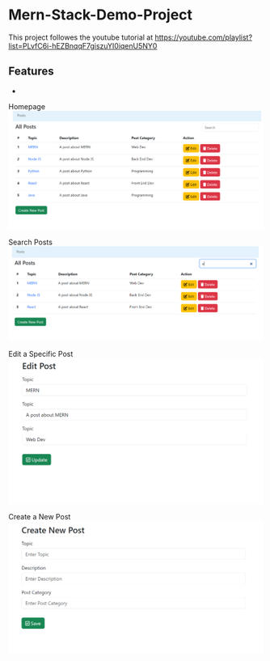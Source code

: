 # Mern-Stack-Demo-Project

This project followes the youtube tutorial at <https://youtube.com/playlist?list=PLvfC6i-hEZBnqqF7giszuYI0iqenU5NY0>

## Features
- 

Homepage
![Homepage](images/1.PNG)

Search Posts
![Homepage](images/2.PNG)

Edit a Specific Post
![Homepage](images/3.PNG)

Create a New Post
![Homepage](images/4.PNG)
